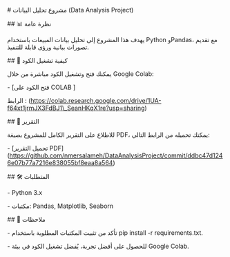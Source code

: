 \# مشروع تحليل البيانات (Data Analysis Project)



\## 📊 نظرة عامة

يهدف هذا المشروع إلى تحليل بيانات المبيعات باستخدام Python وPandas، مع تقديم تصورات بيانية ورؤى قابلة للتنفيذ.



\## 🚀 كيفية تشغيل الكود

يمكنك فتح وتشغيل الكود مباشرة من خلال Google Colab:

\- \[فتح الكود على COLAB ]

الرابط : (https://colab.research.google.com/drive/1UA-f64xt1jrmJX3FdBJ1\_SeanHKqX1re?usp=sharing)

\## 📄 التقرير

للاطلاع على التقرير الكامل للمشروع بصيغة PDF، يمكنك تحميله من الرابط التالي:

\- \[تحميل التقرير PDF](https://github.com/nmersalameh/DataAnalysisProject/commit/ddbc47d1246e07b77a7216e838055bf8eaa8a564)



\## 🛠 المتطلبات

\- Python 3.x

\- مكتبات: Pandas, Matplotlib, Seaborn



\## 📌 ملاحظات

\- تأكد من تثبيت المكتبات المطلوبة باستخدام pip install -r requirements.txt.

\- للحصول على أفضل تجربة، يُفضل تشغيل الكود في بيئة Google Colab.




